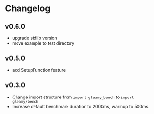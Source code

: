 # Changelog

## v0.6.0

- upgrade stdlib version
- move example to test directory

## v0.5.0

- add SetupFunction feature

## v0.3.0

- Change import structure from `import gleamy_bench` to `import gleamy/bench`
- Increase default benchmark duration to 2000ms, warmup to 500ms.
